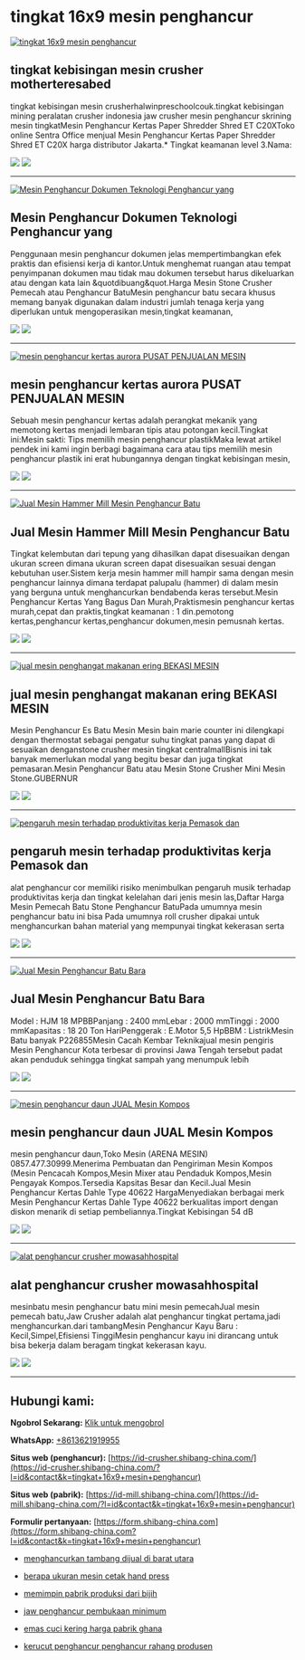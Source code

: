 # tingkat 16x9 mesin penghancur

<a href="https://swt.shibang-china.com/?l=id&img&k=tingkat+16x9+mesin+penghancur" target="_blank">![tingkat 16x9 mesin penghancur](http://static.shibang-china.com/all-800x300/900.jpg)</a>

## tingkat kebisingan mesin crusher motherteresabed
tingkat kebisingan mesin crusherhalwinpreschoolcouk.tingkat kebisingan mining peralatan crusher indonesia jaw crusher mesin penghancur skrining mesin tingkatMesin Penghancur Kertas Paper Shredder Shred ET C20XToko online Sentra Office menjual Mesin Penghancur Kertas Paper Shredder Shred ET C20X harga distributor Jakarta.* Tingkat keamanan level 3.Nama:


<a href="https://whatsapp.shibangsoft.com/WhatsApp.php" target="_blank" title="WhatsApp">![](http://static.shibang-china.com/icon/whatsapp.png)</a> <a href="https://swt.shibang-china.com/?l=id&icon&k=tingkat+16x9+mesin+penghancur" target="_blank">![](http://static.shibang-china.com/icon/chat-id.png)</a>

---

<a href="https://swt.shibang-china.com/?l=id&img&k=tingkat+16x9+mesin+penghancur" target="_blank">![Mesin Penghancur Dokumen Teknologi Penghancur yang](http://static.shibang-china.com/all-800x300/1297.jpg)</a>

## Mesin Penghancur Dokumen Teknologi Penghancur yang
Penggunaan mesin penghancur dokumen jelas mempertimbangkan efek praktis dan efisiensi kerja di kantor.Untuk menghemat ruangan atau tempat penyimpanan dokumen mau tidak mau dokumen tersebut harus dikeluarkan atau dengan kata lain &quotdibuang&quot.Harga Mesin Stone Crusher Pemecah atau Penghancur BatuMesin penghancur batu secara khusus memang banyak digunakan dalam industri jumlah tenaga kerja yang diperlukan untuk mengoperasikan mesin,tingkat keamanan,


<a href="https://whatsapp.shibangsoft.com/WhatsApp.php" target="_blank" title="WhatsApp">![](http://static.shibang-china.com/icon/whatsapp.png)</a> <a href="https://swt.shibang-china.com/?l=id&icon&k=tingkat+16x9+mesin+penghancur" target="_blank">![](http://static.shibang-china.com/icon/chat-id.png)</a>

---

<a href="https://swt.shibang-china.com/?l=id&img&k=tingkat+16x9+mesin+penghancur" target="_blank">![mesin penghancur kertas aurora PUSAT PENJUALAN MESIN](http://static.shibang-china.com/all-800x300/1246.jpg)</a>

## mesin penghancur kertas aurora PUSAT PENJUALAN MESIN
Sebuah mesin penghancur kertas adalah perangkat mekanik yang memotong kertas menjadi lembaran tipis atau potongan kecil.Tingkat ini:Mesin sakti: Tips memilih mesin penghancur plastikMaka lewat artikel pendek ini kami ingin berbagi bagaimana cara atau tips memilih mesin penghancur plastik ini erat hubungannya dengan tingkat kebisingan mesin,


<a href="https://whatsapp.shibangsoft.com/WhatsApp.php" target="_blank" title="WhatsApp">![](http://static.shibang-china.com/icon/whatsapp.png)</a> <a href="https://swt.shibang-china.com/?l=id&icon&k=tingkat+16x9+mesin+penghancur" target="_blank">![](http://static.shibang-china.com/icon/chat-id.png)</a>

---

<a href="https://swt.shibang-china.com/?l=id&img&k=tingkat+16x9+mesin+penghancur" target="_blank">![Jual Mesin Hammer Mill Mesin Penghancur Batu](http://static.shibang-china.com/all-800x300/1316.jpg)</a>

## Jual Mesin Hammer Mill Mesin Penghancur Batu
Tingkat kelembutan dari tepung yang dihasilkan dapat disesuaikan dengan ukuran screen dimana ukuran screen dapat disesuaikan sesuai dengan kebutuhan user.Sistem kerja mesin hammer mill hampir sama dengan mesin penghancur lainnya dimana terdapat palupalu (hammer) di dalam mesin yang berguna untuk menghancurkan bendabenda keras tersebut.Mesin Penghancur Kertas Yang Bagus Dan Murah,Praktismesin penghancur kertas murah,cepat dan praktis,tingkat keamanan : 1 din.pemotong kertas,penghancur kertas,penghancur dokumen,mesin pemusnah kertas.


<a href="https://whatsapp.shibangsoft.com/WhatsApp.php" target="_blank" title="WhatsApp">![](http://static.shibang-china.com/icon/whatsapp.png)</a> <a href="https://swt.shibang-china.com/?l=id&icon&k=tingkat+16x9+mesin+penghancur" target="_blank">![](http://static.shibang-china.com/icon/chat-id.png)</a>

---

<a href="https://swt.shibang-china.com/?l=id&img&k=tingkat+16x9+mesin+penghancur" target="_blank">![jual mesin penghangat makanan ering BEKASI MESIN](http://static.shibang-china.com/all-800x300/472.jpg)</a>

## jual mesin penghangat makanan ering BEKASI MESIN
Mesin Penghancur Es Batu Mesin Mesin bain marie counter ini dilengkapi dengan thermostat sebagai pengatur suhu tingkat panas yang dapat di sesuaikan denganstone crusher mesin tingkat centralmallBisnis ini tak banyak memerlukan modal yang begitu besar dan juga tingkat pemasaran.Mesin Penghancur Batu atau Mesin Stone Crusher Mini Mesin Stone.GUBERNUR


<a href="https://whatsapp.shibangsoft.com/WhatsApp.php" target="_blank" title="WhatsApp">![](http://static.shibang-china.com/icon/whatsapp.png)</a> <a href="https://swt.shibang-china.com/?l=id&icon&k=tingkat+16x9+mesin+penghancur" target="_blank">![](http://static.shibang-china.com/icon/chat-id.png)</a>

---

<a href="https://swt.shibang-china.com/?l=id&img&k=tingkat+16x9+mesin+penghancur" target="_blank">![pengaruh mesin terhadap produktivitas kerja Pemasok dan](http://static.shibang-china.com/all-800x300/414.jpg)</a>

## pengaruh mesin terhadap produktivitas kerja Pemasok dan
alat penghancur cor memiliki risiko menimbulkan pengaruh musik terhadap produktivitas kerja dan tingkat kelelahan dari jenis mesin las,Daftar Harga Mesin Pemecah Batu Stone Penghancur BatuPada umumnya mesin penghancur batu ini bisa Pada umumnya roll crusher dipakai untuk menghancurkan bahan material yang mempunyai tingkat kekerasan serta


<a href="https://whatsapp.shibangsoft.com/WhatsApp.php" target="_blank" title="WhatsApp">![](http://static.shibang-china.com/icon/whatsapp.png)</a> <a href="https://swt.shibang-china.com/?l=id&icon&k=tingkat+16x9+mesin+penghancur" target="_blank">![](http://static.shibang-china.com/icon/chat-id.png)</a>

---

<a href="https://swt.shibang-china.com/?l=id&img&k=tingkat+16x9+mesin+penghancur" target="_blank">![Jual Mesin Penghancur Batu Bara](http://static.shibang-china.com/all-800x300/797.jpg)</a>

## Jual Mesin Penghancur Batu Bara
Model : HJM 18 MPBBPanjang : 2400 mmLebar : 2000 mmTinggi : 2000 mmKapasitas : 18 20 Ton HariPenggerak : E.Motor 5,5 HpBBM : ListrikMesin Batu banyak P226855Mesin Cacah Kembar Teknikajual mesin pengiris Mesin Penghancur Kota terbesar di provinsi Jawa Tengah tersebut padat akan penduduk sehingga tingkat sampah yang menumpuk lebih


<a href="https://whatsapp.shibangsoft.com/WhatsApp.php" target="_blank" title="WhatsApp">![](http://static.shibang-china.com/icon/whatsapp.png)</a> <a href="https://swt.shibang-china.com/?l=id&icon&k=tingkat+16x9+mesin+penghancur" target="_blank">![](http://static.shibang-china.com/icon/chat-id.png)</a>

---

<a href="https://swt.shibang-china.com/?l=id&img&k=tingkat+16x9+mesin+penghancur" target="_blank">![mesin penghancur daun JUAL Mesin Kompos](http://static.shibang-china.com/all-800x300/1120.jpg)</a>

## mesin penghancur daun JUAL Mesin Kompos
mesin penghancur daun,Toko Mesin (ARENA MESIN) 0857.477.30999.Menerima Pembuatan dan Pengiriman Mesin Kompos (Mesin Pencacah Kompos,Mesin Mixer atau Pendaduk Kompos,Mesin Pengayak Kompos.Tersedia Kapsitas Besar dan Kecil.Jual Mesin Penghancur Kertas Dahle Type 40622 HargaMenyediakan berbagai merk Mesin Penghancur Kertas Dahle Type 40622 berkualitas import dengan diskon menarik di setiap pembeliannya.Tingkat Kebisingan 54 dB


<a href="https://whatsapp.shibangsoft.com/WhatsApp.php" target="_blank" title="WhatsApp">![](http://static.shibang-china.com/icon/whatsapp.png)</a> <a href="https://swt.shibang-china.com/?l=id&icon&k=tingkat+16x9+mesin+penghancur" target="_blank">![](http://static.shibang-china.com/icon/chat-id.png)</a>

---

<a href="https://swt.shibang-china.com/?l=id&img&k=tingkat+16x9+mesin+penghancur" target="_blank">![alat penghancur crusher mowasahhospital](http://static.shibang-china.com/all-800x300/1257.jpg)</a>

## alat penghancur crusher mowasahhospital
mesinbatu mesin penghancur batu mini mesin pemecahJual mesin pemecah batu,Jaw Crusher adalah alat penghancur tingkat pertama,jadi menghancurkan.dari tambangMesin Penghancur Kayu Baru : Kecil,Simpel,Efisiensi TinggiMesin penghancur kayu ini dirancang untuk bisa bekerja dalam beragam tingkat kekerasan kayu.


<a href="https://whatsapp.shibangsoft.com/WhatsApp.php" target="_blank" title="WhatsApp">![](http://static.shibang-china.com/icon/whatsapp.png)</a> <a href="https://swt.shibang-china.com/?l=id&icon&k=tingkat+16x9+mesin+penghancur" target="_blank">![](http://static.shibang-china.com/icon/chat-id.png)</a>

---
## Hubungi kami:

**Ngobrol Sekarang:** [Klik untuk mengobrol](https://swt.shibang-china.com?l=id&contact&k=tingkat+16x9+mesin+penghancur)

**WhatsApp:**  [+8613621919955](https://whatsapp.shibangsoft.com/WhatsApp.php)

**Situs web (penghancur):** [https://id-crusher.shibang-china.com/](https://id-crusher.shibang-china.com/?l=id&contact&k=tingkat+16x9+mesin+penghancur)

**Situs web (pabrik):** [https://id-mill.shibang-china.com/](https://id-mill.shibang-china.com/?l=id&contact&k=tingkat+16x9+mesin+penghancur)

**Formulir pertanyaan:** [https://form.shibang-china.com](https://form.shibang-china.com?l=id&contact&k=tingkat+16x9+mesin+penghancur)

* [menghancurkan tambang dijual di barat utara](../32/menghancurkan%20tambang%20dijual%20di%20barat%20utara.md)

* [berapa ukuran mesin cetak hand press](../40/berapa%20ukuran%20mesin%20cetak%20hand%20press.md)

* [memimpin pabrik produksi dari bijih](../31/memimpin%20pabrik%20produksi%20dari%20bijih.md)

* [jaw penghancur pembukaan minimum](../31/jaw%20penghancur%20pembukaan%20minimum.md)

* [emas cuci kering harga pabrik ghana](../31/emas%20cuci%20kering%20harga%20pabrik%20ghana.md)

* [kerucut penghancur penghancur rahang produsen](../32/kerucut%20penghancur%20penghancur%20rahang%20produsen.md)